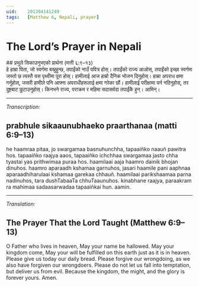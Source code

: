 ```yaml
---
uid:	201304141249
tags:	[Matthew 6, Nepali, prayer]
---
```


# The Lord’s Prayer in Nepali

<div lang="ne">
## प्रभुले सिकाउनुभएको प्रार्थना (मत्ती ६:९–१३)

<div class="poem">
हे हाम्रा पिता, जो स्वर्गमा बस्नुहुन्छ,  
तपाईंको नाउँ पवित्र होस्।  
तपाईंको राज्य आओस्,  
तपाईंको इच्छा स्वर्गमा जस्तो छ त्यस्तै यस पृथ्वीमा पूरा होस्।  
हामीलाई आज हाम्रो दैनिक भोजन दिनुहोस्।  
हाम्रा अपराध क्षमा गर्नुहोस्,  
जसरी हामीले पनि आफ्ना अपराधीहरूलाई क्षमा गरेका छौं।  
हामीलाई परीक्षामा पर्न नदिनुहोस्,  
तर दुष्टबाट छुटाउनुहोस्।  
किनभने राज्य, पराक्रम र महिमा सदासर्वदा तपाईंकै हुन्।  
आमिन्।
</div></div>

---- 

*Transcription:*

## prabhule sikaaunubhaeko praarthanaa (matti 6:9–13)

<div class="poem">
he haamraa pitaa, jo swargamaa basnuhunchha,  
tapaaiñko naauñ pawitra hos.  
tapaaiñko raajya aaos,  
tapaaiñko ichchhaa swargamaa jasto chha tyastai yas prithwimaa puraa hos.  
haamilaai aaja haamro dainik bhojan dinuhos.  
haamro aparaadh kshamaa garnuhos,  
jasari haamile pani aaphnaa aparaadhiharulaai kshamaa garekaa chhauñ.  
haamilaai parikshaamaa parna nadinuhos,  
tara dushTabaaTa chhuTaaunuhos.  
kinabhane raajya, paraakram ra mahimaa sadaasarwadaa tapaaiñkai hun.  
aamin.
</div>

---- 

*Translation:*

## The Prayer That the Lord Taught (Matthew 6:9–13)

<div class="poem">
O Father who lives in heaven,  
May your name be hallowed.  
May your kingdom come,  
May your will be fulfilled on this earth just as it is in heaven.  
Please give us today our daily bread.  
Please forgive our wrongdoing,  
as we also have forgiven our wrongdoers.  
Please do not let us fall into temptation,  
but deliver us from evil.  
Because the kingdom, the might, and the glory is forever yours.  
Amen.
</div>
